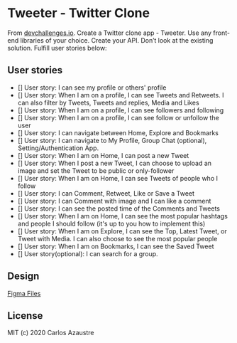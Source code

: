 # Tweeter - Twitter Clone

From [devchallenges.io](https://devchallenges.io/challenges/rleoQc34THclWx1cFFKH). Create a Twitter clone app - Tweeter. Use any front-end libraries of your choice. Create your API. Don’t look at the existing solution. Fulfill user stories below:

## User stories
- [] User story: I can see my profile or others' profile
- [] User story: When I am on a profile, I can see Tweets and Retweets. I can also filter by Tweets, Tweets and replies, Media and Likes
- [] User story: When I am on a profile, I can see followers and following
- [] User story: When I am on a profile, I can see follow or unfollow the user
- [] User story: I can navigate between Home, Explore and Bookmarks
- [] User story: I can navigate to My Profile, Group Chat (optional), Setting/Authentication App.
- [] User story: When I am on Home, I can post a new Tweet
- [] User story: When I post a new Tweet, I can choose to upload an image and set the Tweet to be public or only-follower
- [] User story: When I am on Home, I can see Tweets of people who I follow
- [] User story: I can Comment, Retweet, Like or Save a Tweet
- [] User story: I can Comment with image and I can like a comment
- [] User story: I can see the posted time of the Comments and Tweets
- [] User story: When I am on Home, I can see the most popular hashtags and people I should follow (it's up to you how to implement this)
- [] User story: When I am on Explore, I can see the Top, Latest Tweet, or Tweet with Media. I can also choose to see the most popular people
- [] User story: When I am on Bookmarks, I can see the Saved Tweet
- [] User story(optional): I can search for a group.

## Design
[Figma Files](https://www.figma.com/file/xxf4TG14lpF3vFUbBtEZUR/Tweeter?node-id=0%3A1)

## License
MIT (c) 2020 Carlos Azaustre